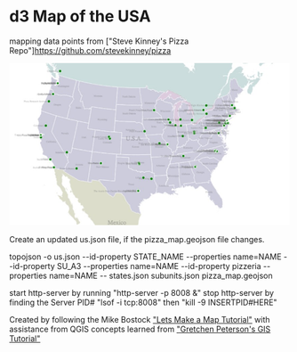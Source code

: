 # d3 Map of the USA

mapping data points from ["Steve Kinney's Pizza Repo"]https://github.com/stevekinney/pizza

![alt text](https://github.com/cluhring/us_pizza_d3_map/blob/master/pizza_usa.png)

Create an updated us.json file, if the pizza_map.geojson file changes.

topojson -o us.json --id-property STATE_NAME --properties name=NAME --id-property SU_A3 --properties name=NAME --id-property pizzeria --properties name=NAME -- states.json subunits.json pizza_map.geojson

start http-server by running "http-server -p 8008 &"
stop http-server by finding the Server PID# "lsof -i tcp:8008"
then "kill -9 INSERTPID#HERE"

Created by following the Mike Bostock ["Lets Make a Map Tutorial"](http://bost.ocks.org/mike/map/)
with assistance from QGIS concepts learned from ["Gretchen Peterson's GIS Tutorial"](https://github.com/PetersonGIS/Maptime-Boulder-Pub-Map)
